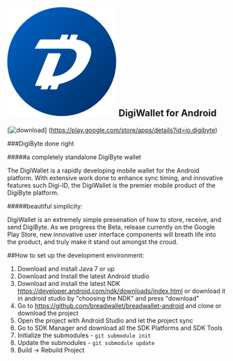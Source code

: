 ![ƀ](/images/icon.png) DigiWallet for Android
----------------------------------

[![download](/images/icon-google-play.png)]
(https://play.google.com/store/apps/details?id=io.digibyte)

###DigiByte done right


#####a completely standalone DigiByte wallet

The DigiWallet is a rapidly developing mobile wallet for the Android platform. With extensive work done to enhance sync timing, and innovative features such Digi-ID, the DigiWallet is the premier mobile product of the DigiByte platform.

#####beautiful simplicity:

DigiWallet is an extremely simple presenation of how to store, receive, and send DigiByte. As we progress the Beta, release currently on the Google Play Store, new innovative user interface components will breath life into the product, and truly make it stand out amongst the croud.

##How to set up the development environment:
1. Download and install Java 7 or up
2. Download and Install the latest Android studio
3. Download and install the latest NDK https://developer.android.com/ndk/downloads/index.html or download it in android studio by "choosing the NDK" and press "download"
4. Go to https://github.com/breadwallet/breadwallet-android and clone or download the project
5. Open the project with Android Studio and let the project sync
6. Go to SDK Manager and download all the SDK Platforms and SDK Tools
7. Initialize the submodules - <code>git submodule init</code>
8. Update the submodules - <code>git submodule update</code>
9. Build -> Rebuild Project
